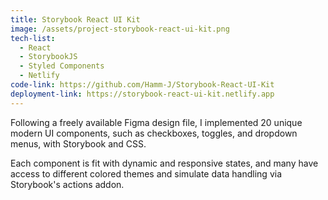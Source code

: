 ```yaml
---
title: Storybook React UI Kit
image: /assets/project-storybook-react-ui-kit.png
tech-list:
  - React
  - StorybookJS
  - Styled Components
  - Netlify
code-link: https://github.com/Hamm-J/Storybook-React-UI-Kit
deployment-link: https://storybook-react-ui-kit.netlify.app
---
```


Following a freely available Figma design file, I implemented 20 unique
modern UI components, such as checkboxes, toggles, and dropdown menus, with
Storybook and CSS.

Each component is fit with dynamic and responsive states, and many have access
to different colored themes and simulate data handling via Storybook's actions
addon.
